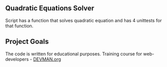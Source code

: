 ## Quadratic Equations Solver

Script has a function that solves quadratic equation and has 4 unittests for that function.

## Project Goals

The code is written for educational purposes. Training course for web-developers - [DEVMAN.org](https://devman.org)
